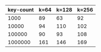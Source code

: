 | key-count | k=64 | k=128 | k=256 |
|-----------|------|-------|-------|
|      1000 |   89 |    63 |    92 |
|     10000 |   94 |   110 |   102 |
|    100000 |   90 |    93 |   108 |
|   1000000 |  161 |   146 |   169 |
